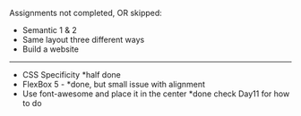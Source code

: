 Assignments not completed, OR skipped:

* Semantic 1 & 2
* Same layout three different ways
* Build a website

------------------------------------------------------------------------------------------
* CSS Specificity *half done
* FlexBox 5 - *done, but small issue with alignment
* Use font-awesome and place it in the center *done check Day11 for how to do